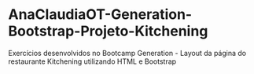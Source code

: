 # AnaClaudiaOT-Generation-Bootstrap-Projeto-Kitchening
Exercícios desenvolvidos no Bootcamp Generation - Layout da página do restaurante Kitchening utilizando HTML e Bootstrap
